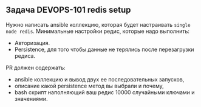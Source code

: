 ## Задача DEVOPS-101 redis setup

Нужно написать ansible коллекцию, которая будет настраивать `single node redis`. Минимальные настройки редис, которые надо выполнить:  
- Авторизация.  
- Persistence, для того чтобы данные не терялись после перезагрузки редиса.  

PR должен содержать:  
- ansible коллекцию и вывод двух ее последовательных запусков,  
- описание какой persistence метод вы выбрали и почему,  
- bash скрипт наполняющий ваш редис 10000 случайными ключами и значениями.
